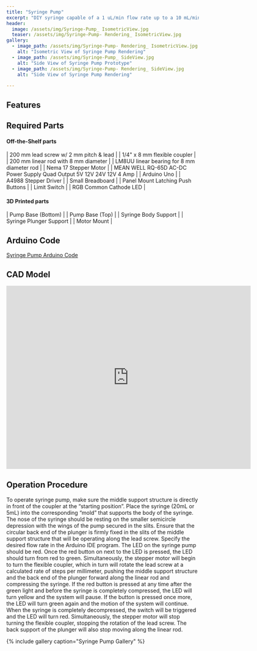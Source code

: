 ```yaml
---
title: "Syringe Pump"
excerpt: "DIY syringe capable of a 1 uL/min flow rate up to a 10 mL/min flow rate."
header:
  image: /assets/img/Syringe-Pump_ IsometricView.jpg
  teaser: /assets/img/Syringe-Pump- Rendering_ IsometricView.jpg
gallery:
  - image_path: /assets/img/Syringe-Pump- Rendering_ IsometricView.jpg
    alt: "Isometric View of Syringe Pump Rendering"
  - image_path: /assets/img/Syringe-Pump_ SideView.jpg
    alt: "Side View of Syringe Pump Prototype"
  - image_path: /assets/img/Syringe-Pump- Rendering_ SideView.jpg
    alt: "Side View of Syringe Pump Rendering"
   
---
```

## Features

## Required Parts

#### Off-the-Shelf parts

| 200 mm lead screw w/ 2 mm pitch & lead |
| 1/4" x 8 mm flexible coupler |
| 200 mm linear rod with 8 mm diameter |
| LM8UU linear bearing for 8 mm diameter rod |
| Nema 17 Stepper Motor |
| MEAN WELL RQ-65D AC-DC Power Supply Quad Output 5V 12V 24V 12V 4 Amp |
| Arduino Uno |
| A4988 Stepper Driver |
| Small Breadboard |
| Panel Mount Latching Push Buttons |
| Limit Switch |
| RGB Common Cathode LED |

#### 3D Printed parts

| Pump Base (Bottom) |
| Pump Base (Top) |
| Syringe Body Support |
| Syringe Plunger Support |
| Motor Mount |

## Arduino Code
[Syringe Pump Arduino Code](/assets/img/Syringe_Pump_Arduino_Code.MD)

## CAD Model
<iframe src="https://vanderbilt643.autodesk360.com/shares/public/SH35dfcQT936092f0e4320bbce97815dc8f2?mode=embed" width="640" height="480" allowfullscreen="true" webkitallowfullscreen="true" mozallowfullscreen="true"  frameborder="0"></iframe>

## Operation Procedure

  To operate syringe pump, make sure the middle support structure is directly in front of the coupler at the “starting position”. Place the syringe (20mL or 5mL) into the corresponding “mold” that supports the body of the syringe. The nose of the syringe should be resting on the smaller semicircle depression with the wings of the pump secured in the slits. Ensure that the circular back end of the plunger is firmly fixed in the slits of the middle support structure that will be operating along the lead screw. Specify the desired flow rate in the Arduino IDE program. The LED on the syringe pump should be red. Once the red button on next to the LED is pressed, the LED should turn from red to green. Simultaneously, the stepper motor will begin to turn the flexible coupler, which in turn will rotate the lead screw at a calculated rate of steps per millimeter, pushing the middle support structure and the back end of the plunger forward along the linear rod and compressing the syringe. If the red button is pressed at any time after the green light and before the syringe is completely compressed, the LED will turn yellow and the system will pause. If the button is pressed once more, the LED will turn green again and the motion of the system will continue. When the syringe is completely decompressed, the switch will be triggered and the LED will turn red. Simultaneously, the stepper motor will stop turning the flexible coupler, stopping the rotation of the lead screw. The back support of the plunger will also stop moving along the linear rod. 

{% include gallery caption="Syringe Pump Gallery" %}
